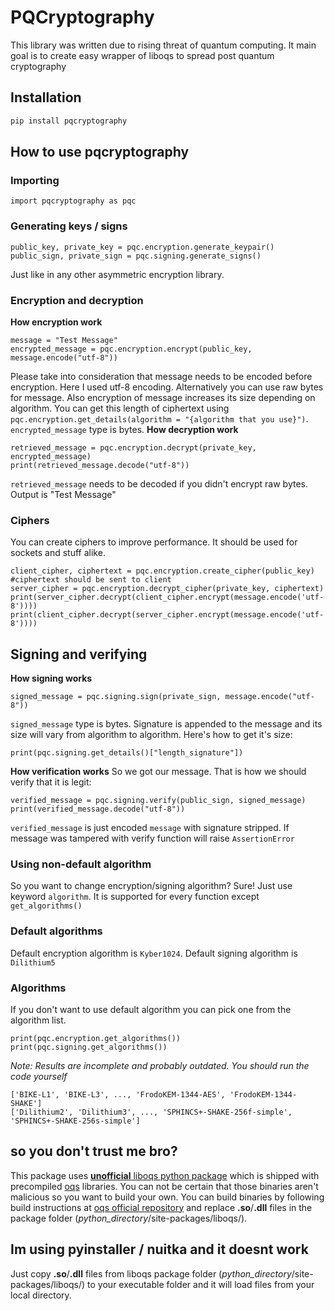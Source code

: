# PQCryptography

This library was written due to rising threat of quantum computing.
It main goal is to create easy wrapper of liboqs to spread post quantum cryptography

## Installation
```bash
pip install pqcryptography
```
## How to use pqcryptography
### Importing
```python3
import pqcryptography as pqc
```

### Generating keys / signs
```python3
public_key, private_key = pqc.encryption.generate_keypair()
public_sign, private_sign = pqc.signing.generate_signs()
```
Just like in any other asymmetric encryption library.

### Encryption and decryption
**How encryption work**
```python3
message = "Test Message"
encrypted_message = pqc.encryption.encrypt(public_key, message.encode("utf-8"))
```
Please take into consideration that message needs to be encoded before encryption. Here I used utf-8 encoding. Alternatively you can use raw bytes for message.
Also encryption of message increases its size depending on algorithm. You can get this length of ciphertext using `pqc.encryption.get_details(algorithm = "{algorithm that you use}")`.
`encrypted_message` type is bytes.
**How decryption work**
```python3
retrieved_message = pqc.encryption.decrypt(private_key, encrypted_message)
print(retrieved_message.decode("utf-8"))
```
`retrieved_message` needs to be decoded if you didn't encrypt raw bytes.
Output is "Test Message"

### Ciphers
You can create ciphers to improve performance. It should be used for sockets and stuff alike.
```python3
client_cipher, ciphertext = pqc.encryption.create_cipher(public_key) #ciphertext should be sent to client
server_cipher = pqc.encryption.decrypt_cipher(private_key, ciphertext)
print(server_cipher.decrypt(client_cipher.encrypt(message.encode('utf-8'))))
print(client_cipher.decrypt(server_cipher.encrypt(message.encode('utf-8'))))
```

## Signing and verifying
**How signing works**
```python3
signed_message = pqc.signing.sign(private_sign, message.encode("utf-8"))
```
`signed_message` type is bytes. Signature is appended to the message and its size will vary from algorithm to algorithm. Here's how to get it's size:
```python3
print(pqc.signing.get_details()["length_signature"])
```
**How verification works**
So we got our message. That is how we should verify that it is legit:
```python3
verified_message = pqc.signing.verify(public_sign, signed_message)
print(verified_message.decode("utf-8"))
```
`verified_message` is just encoded `message` with signature stripped.
If message was tampered with verify function will raise `AssertionError`

### Using non-default algorithm
So you want to change encryption/signing algorithm? Sure! Just use keyword `algorithm`. It is supported for every function except `get_algorithms()`

### Default algorithms
Default encryption algorithm is `Kyber1024`. Default signing algorithm is `Dilithium5`

### Algorithms
If you don't want to use default algorithm you can pick one from the algorithm list.
```python3
print(pqc.encryption.get_algorithms())
print(pqc.signing.get_algorithms())
```
*Note: Results are incomplete and probably outdated. You should run the code yourself*
```python3
['BIKE-L1', 'BIKE-L3', ..., 'FrodoKEM-1344-AES', 'FrodoKEM-1344-SHAKE']
['Dilithium2', 'Dilithium3', ..., 'SPHINCS+-SHAKE-256f-simple', 'SPHINCS+-SHAKE-256s-simple']
```

## so you don't trust me bro?
This package uses [**unofficial** liboqs python package](https://pypi.org/project/liboqs/) which is shipped with precompiled [oqs](https://github.com/open-quantum-safe/liboqs) libraries. You can not be certain that those binaries aren't malicious so you want to build your own. You can build binaries by following build instructions at [oqs official repository](https://github.com/open-quantum-safe/liboqs) and replace **.so**/**.dll** files in the package folder (*python_directory*/site-packages/liboqs/).

## Im using pyinstaller / nuitka and it doesnt work

Just copy **.so**/**.dll** files from liboqs package folder (*python_directory*/site-packages/liboqs/) to your executable folder and it will load files from your local directory.
